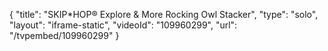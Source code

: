 {
    "title": "SKIP*HOP&reg; Explore &amp; More Rocking Owl Stacker",
    "type": "solo",
    "layout": "iframe-static",
    "videoId": "109960299",
    "url": "\/tvpembed\/109960299"
}